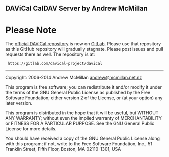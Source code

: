 DAViCal CalDAV Server by Andrew McMillan
-

Please Note
===

The [official DAViCal repository](https://gitlab.com/davical-project/davical) is now on
[GitLab](https://gitlab.com). Please use that repository as this
GitHub repository will gradually stagnate. Please post issues and pull
requests there as well. The repository is at:

     https://gitlab.com/davical-project/davical

***
Copyright: 2006-2014 Andrew McMillan <andrew@mcmillan.net.nz>

This program is free software; you can redistribute it and/or modify
it under the terms of the GNU General Public License as published by
the Free Software Foundation; either version 2 of the License, or
(at your option) any later version.

This program is distributed in the hope that it will be useful,
but WITHOUT ANY WARRANTY; without even the implied warranty of
MERCHANTABILITY or FITNESS FOR A PARTICULAR PURPOSE.  See the
GNU General Public License for more details.

You should have received a copy of the GNU General Public License
along with this program; if not, write to the Free Software
Foundation, Inc., 51 Franklin Street, Fifth Floor, Boston, MA
02110-1301, USA
